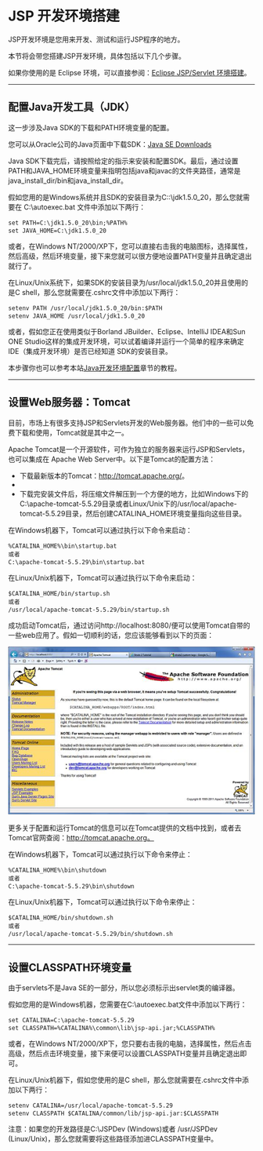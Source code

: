 # JSP 开发环境搭建

JSP开发环境是您用来开发、测试和运行JSP程序的地方。

本节将会带您搭建JSP开发环境，具体包括以下几个步骤。

如果你使用的是 Eclipse 环境，可以直接参阅：[Eclipse JSP/Servlet 环境搭建](http://www.runoob.com/jsp/eclipse-jsp.html)。

------

## 配置Java开发工具（JDK）

这一步涉及Java SDK的下载和PATH环境变量的配置。

您可以从Oracle公司的Java页面中下载SDK：[Java SE Downloads](http://www.oracle.com/technetwork/java/javase/downloads/index.html)

Java SDK下载完后，请按照给定的指示来安装和配置SDK。最后，通过设置PATH和JAVA_HOME环境变量来指明包括java和javac的文件夹路径，通常是java_install_dir/bin和java_install_dir。

假如您用的是Windows系统并且SDK的安装目录为C::\jdk1.5.0_20，那么您就需要在 C:\autoexec.bat 文件中添加以下两行：

```
set PATH=C:\jdk1.5.0_20\bin;%PATH%
set JAVA_HOME=C:\jdk1.5.0_20
```

或者，在Windows NT/2000/XP下，您可以直接右击我的电脑图标，选择属性，然后高级，然后环境变量，接下来您就可以很方便地设置PATH变量并且确定退出就行了。

在Linux/Unix系统下，如果SDK的安装目录为/usr/local/jdk1.5.0_20并且使用的是C shell，那么您就需要在.cshrc文件中添加以下两行：

```
setenv PATH /usr/local/jdk1.5.0_20/bin:$PATH
setenv JAVA_HOME /usr/local/jdk1.5.0_20
```

或者，假如您正在使用类似于Borland JBuilder、Eclipse、IntelliJ IDEA和Sun ONE Studio这样的集成开发环境，可以试着编译并运行一个简单的程序来确定IDE（集成开发环境）是否已经知道 SDK的安装目录。

本步骤你也可以参考本站[Java开发环境配置](http://www.runoob.com/java/java-environment-setup.html)章节的教程。

------

## 设置Web服务器：Tomcat

目前，市场上有很多支持JSP和Servlets开发的Web服务器。他们中的一些可以免费下载和使用，Tomcat就是其中之一。

Apache Tomcat是一个开源软件，可作为独立的服务器来运行JSP和Servlets，也可以集成在 Apache Web Server中。以下是Tomcat的配置方法：

- 下载最新版本的Tomcat：<http://tomcat.apache.org/>。
- ​
- 下载完安装文件后，将压缩文件解压到一个方便的地方，比如Windows下的C:\apache-tomcat-5.5.29目录或者Linux/Unix下的/usr/local/apache-tomcat-5.5.29目录，然后创建CATALINA_HOME环境变量指向这些目录。

在Windows机器下，Tomcat可以通过执行以下命令来启动：

```
%CATALINA_HOME%\bin\startup.bat
或者
C:\apache-tomcat-5.5.29\bin\startup.bat
```

在Linux/Unix机器下，Tomcat可以通过执行以下命令来启动：

```
$CATALINA_HOME/bin/startup.sh
或者
/usr/local/apache-tomcat-5.5.29/bin/startup.sh
```

成功启动Tomcat后，通过访问http://localhost:8080/便可以使用Tomcat自带的一些web应用了。假如一切顺利的话，您应该能够看到以下的页面：

![img](images/TomcatHomePage.jpg)

更多关于配置和运行Tomcat的信息可以在Tomcat提供的文档中找到，或者去Tomcat官网查阅：http://tomcat.apache.org。

在Windows机器下，Tomcat可以通过执行以下命令来停止：

```
%CATALINA_HOME%\bin\shutdown
或者
C:\apache-tomcat-5.5.29\bin\shutdown
```

在Linux/Unix机器下，Tomcat可以通过执行以下命令来停止：

```
$CATALINA_HOME/bin/shutdown.sh
或者
/usr/local/apache-tomcat-5.5.29/bin/shutdown.sh
```

------

## 设置CLASSPATH环境变量

由于servlets不是Java SE的一部分，所以您必须标示出servlet类的编译器。

假如您用的是Windows机器，您需要在C:\autoexec.bat文件中添加以下两行：

```
set CATALINA=C:\apache-tomcat-5.5.29
set CLASSPATH=%CATALINA%\common\lib\jsp-api.jar;%CLASSPATH%
```

或者，在Windows NT/2000/XP下，您只要右击我的电脑，选择属性，然后点击高级，然后点击环境变量，接下来便可以设置CLASSPATH变量并且确定退出即可。

在Linux/Unix机器下，假如您使用的是C shell，那么您就需要在.cshrc文件中添加以下两行：

```
setenv CATALINA=/usr/local/apache-tomcat-5.5.29
setenv CLASSPATH $CATALINA/common/lib/jsp-api.jar:$CLASSPATH
```

注意：如果您的开发路径是C:\JSPDev (Windows)或者 /usr/JSPDev (Linux/Unix)，那么您就需要将这些路径添加进CLASSPATH变量中。
